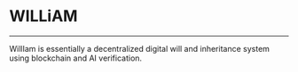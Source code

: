 # WILLiAM
----------
WillIam is essentially a decentralized digital will and inheritance system using blockchain and AI verification.
